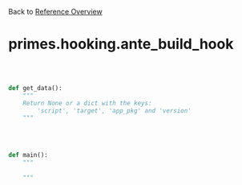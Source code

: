 
Back to [Reference Overview](https://github.com/pyrustic/primes/blob/master/docs/reference/README.Md)

# primes.hooking.ante\_build\_hook



<br>


```python

def get_data():
    """
    Return None or a dict with the keys:
        'script', 'target', 'app_pkg' and 'version'
    """

```

<br>

```python

def main():
    """
    
    """

```

